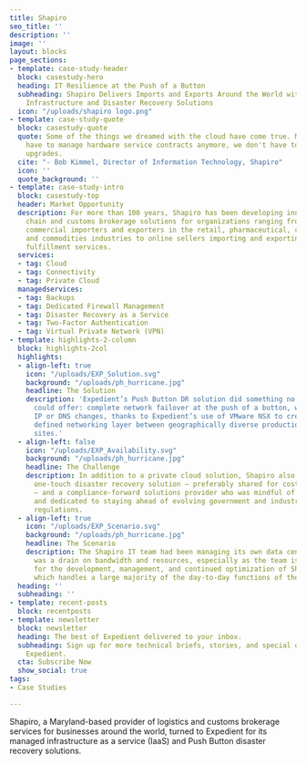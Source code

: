 ```yaml
---
title: Shapiro
seo_title: ''
description: ''
image: ''
layout: blocks
page_sections:
- template: case-study-header
  block: casestudy-hero
  heading: IT Resilience at the Push of a Button
  subheading: Shapiro Delivers Imports and Exports Around the World with Expedient’s
    Infrastructure and Disaster Recovery Solutions
  icon: "/uploads/shapiro logo.png"
- template: case-study-quote
  block: casestudy-quote
  quote: Some of the things we dreamed with the cloud have come true. My team doesn't
    have to manage hardware service contracts anymore, we don't have to worry about
    upgrades.
  cite: "- Bob Kimmel, Director of Information Technology, Shapiro"
  icon: ''
  quote_background: ''
- template: case-study-intro
  block: casestudy-top
  header: Market Opportunity
  description: For more than 100 years, Shapiro has been developing innovative supply
    chain and customs brokerage solutions for organizations ranging from traditional
    commercial importers and exporters in the retail, pharmaceutical, consumer goods,
    and commodities industries to online sellers importing and exporting through third-party
    fulfillment services.
  services:
  - tag: Cloud
  - tag: Connectivity
  - tag: Private Cloud
  managedservices:
  - tag: Backups
  - tag: Dedicated Firewall Management
  - tag: Disaster Recovery as a Service
  - tag: Two-Factor Authentication
  - tag: Virtual Private Network (VPN)
- template: highlights-2-column
  block: highlights-2col
  highlights:
  - align-left: true
    icon: "/uploads/EXP_Solution.svg"
    background: "/uploads/ph_hurricane.jpg"
    headline: The Solution
    description: 'Expedient’s Push Button DR solution did something no other provider
      could offer: complete network failover at the push of a button, without any
      IP or DNS changes, thanks to Expedient’s use of VMware NSX to create a software
      defined networking layer between geographically diverse production and backup
      sites.'
  - align-left: false
    icon: "/uploads/EXP_Availability.svg"
    background: "/uploads/ph_hurricane.jpg"
    headline: The Challenge
    description: In addition to a private cloud solution, Shapiro also needed a robust,
      one-touch disaster recovery solution – preferably shared for cost-efficiency
      – and a compliance-forward solutions provider who was mindful of data security
      and dedicated to staying ahead of evolving government and industry compliance
      regulations.
  - align-left: true
    icon: "/uploads/EXP_Scenario.svg"
    background: "/uploads/ph_hurricane.jpg"
    headline: The Scenario
    description: The Shapiro IT team had been managing its own data centers, which
      was a drain on bandwidth and resources, especially as the team is also responsible
      for the development, management, and continued optimization of Shapiro 360°,
      which handles a large majority of the day-to-day functions of the company.
  heading: ''
  subheading: ''
- template: recent-posts
  block: recentposts
- template: newsletter
  block: newsletter
  heading: The best of Expedient delivered to your inbox.
  subheading: Sign up for more technical briefs, stories, and special offers from
    Expedient.
  cta: Subscribe Now
  show_social: true
tags:
- Case Studies

---
```

Shapiro, a Maryland-based provider of logistics and customs brokerage services for businesses around the world, turned to Expedient for its managed infrastructure as a service (IaaS) and Push Button disaster recovery solutions.
